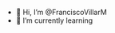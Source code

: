 - 👋 Hi, I’m @FranciscoVillarM
- 🌱 I’m currently learning 

<!---
FranciscoVillarM/FranciscoVillarM is a ✨ special ✨ repository because its `README.md` (this file) appears on your GitHub profile.
You can click the Preview link to take a look at your changes.
--->
